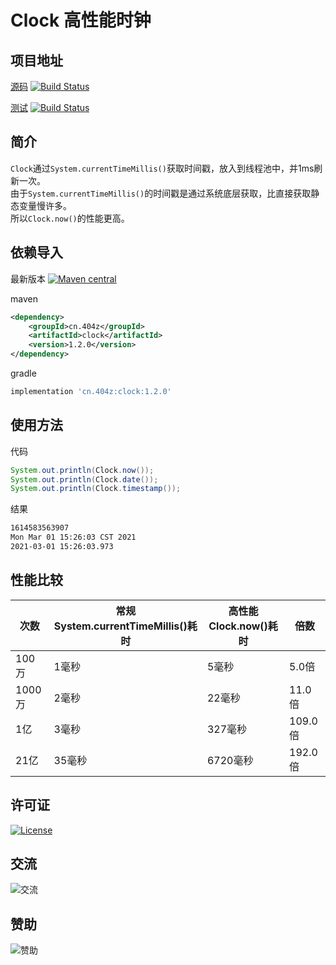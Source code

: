 # Clock 高性能时钟

## 项目地址
[源码](https://github.com/ALI1416/clock)
[![Build Status](https://travis-ci.com/ALI1416/clock.svg?branch=master)](https://travis-ci.com/ALI1416/clock)

[测试](https://github.com/ALI1416/clock-test)
[![Build Status](https://travis-ci.com/ALI1416/clock-test.svg?branch=master)](https://travis-ci.com/ALI1416/clock-test)

## 简介
`Clock`通过`System.currentTimeMillis()`获取时间戳，放入到线程池中，并1ms刷新一次。  
由于`System.currentTimeMillis()`的时间戳是通过系统底层获取，比直接获取静态变量慢许多。  
所以`Clock.now()`的性能更高。

## 依赖导入
最新版本
[![Maven central](https://maven-badges.herokuapp.com/maven-central/cn.404z/clock/badge.svg)](https://maven-badges.herokuapp.com/maven-central/cn.404z/clock)

maven
```xml
<dependency>
    <groupId>cn.404z</groupId>
    <artifactId>clock</artifactId>
    <version>1.2.0</version>
</dependency>
```

gradle
```gradle
implementation 'cn.404z:clock:1.2.0'
```

## 使用方法
代码
```java
System.out.println(Clock.now());
System.out.println(Clock.date());
System.out.println(Clock.timestamp());
```

结果
```txt
1614583563907
Mon Mar 01 15:26:03 CST 2021
2021-03-01 15:26:03.973
```

## 性能比较
| 次数   | 常规System.currentTimeMillis()耗时 | 高性能Clock.now()耗时 | 倍数    |
| ------ | ---------------------------------- | --------------------- | ------- |
| 100万  | 1毫秒                              | 5毫秒                 | 5.0倍   |
| 1000万 | 2毫秒                              | 22毫秒                | 11.0倍  |
| 1亿    | 3毫秒                              | 327毫秒               | 109.0倍 |
| 21亿   | 35毫秒                             | 6720毫秒              | 192.0倍 |

## 许可证
[![License](https://img.shields.io/badge/license-BSD-brightgreen)](https://opensource.org/licenses/BSD-3-Clause)

## 交流
![交流](https://ali1416.github.io/web/image/contact.png)

## 赞助
![赞助](https://ali1416.github.io/web/image/donate.png)
